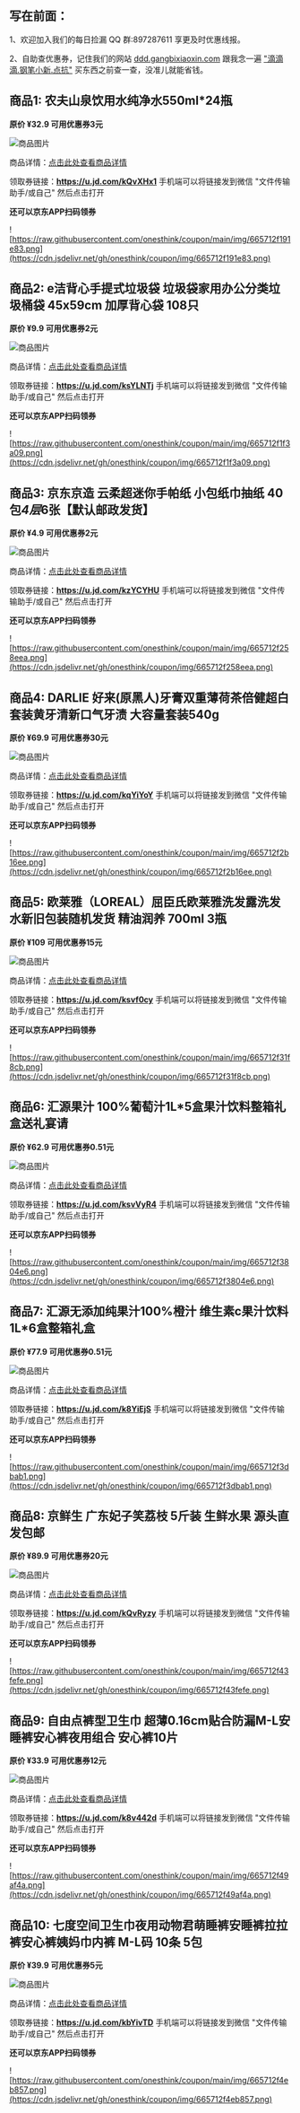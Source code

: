 ## 写在前面：

1、欢迎加入我们的每日捡漏 QQ 群:897287611 享更及时优惠线报。

2、自助查优惠券，记住我们的网站 [ddd.gangbixiaoxin.com](https://ddd.gangbixiaoxin.com) 跟我念一遍 ["滴滴滴.钢笔小新.点抗"](https://ddd.gangbixiaoxin.com) 买东西之前查一查，没准儿就能省钱。

## 商品1: 农夫山泉饮用水纯净水550ml*24瓶

**原价 ¥32.9 可用优惠券3元**

![商品图片](http://img14.360buyimg.com/n1/jfs/t1/246173/3/8088/94653/6631c8d6F5f50a9e7/6dbeb7dc69d04552.jpg)

商品详情：[点击此处查看商品详情](https://union-click.jd.com/jdc?e=1003156031&amp;p=JF8BARUJK1olXwMEXFlbCE8QAl8IGloUVQAEU11YAE0nRzBQRQQlBENHFRxWFlVPRjtUBABAQlRcCEBdCUoWC2kOHFgQVQAdDRsBVXtHfzlvaVl1DWVyUzcrfjNOeGdReFJ1UQoyVW5eCUsQCmkPHVIQbQdSVQ5cWEpHAl8IG2tXM1lVFh4PQ3sWM28OG1wdVAUHXF1eCkInA2cPK4y45dOI5YvVsZ-Ji7ixvI6c4dKc3G5tOEgnA24JGVsRWgcAVG5tCHsUMzFmGggdXQYDXVgzVQ1UQG9VUg17WgMFU15cDkMnAW4JGVklbTZCVAckbTd-XzFcThNADWUBKVotT05KcGhmHBtTVGZiFRcpCSJseDxoXzsVbQYy)

领取券链接：**https://u.jd.com/kQvXHx1** 手机端可以将链接发到微信 "文件传输助手/或自己" 然后点击打开

**还可以京东APP扫码领券**

![https://raw.githubusercontent.com/onesthink/coupon/main/img/665712f191e83.png](https://cdn.jsdelivr.net/gh/onesthink/coupon/img/665712f191e83.png)

## 商品2: e洁背心手提式垃圾袋 垃圾袋家用办公分类垃圾桶袋 45x59cm 加厚背心袋 108只

**原价 ¥9.9 可用优惠券2元**

![商品图片](http://img14.360buyimg.com/n1/jfs/t1/224892/13/5461/75092/656700a3F7bbe1cac/47b101cd7dffc3e4.jpg)

商品详情：[点击此处查看商品详情](https://union-click.jd.com/jdc?e=1003156031&amp;p=JF8BARkJK1olXwMLV1dZCU8RBl8IGloWWg4DXVZVDEoTB19MRANLAjZbERscSkAJHTdNTwcKBlMdBgABFksWAmwPE1ocVQ4GVVpZFxJSXzI4STxRWUcGKxk4fgNgeAdwTCYXOnV_AlJROEonAG4IHFITWgALUW5cWEpHAj8JS1olXQYyFTBdCEgVBGo4GmsVWwYFXFdeDUMSC2sLK1sdWjbV-eaIgvrCi9bchdPC5KHX3eKJlsMnM18LK1sUXAQCUFlcCksnM284GGtLMwdRXF5fC04WbTJOWBgVAwdEOllYDEwUBmcPK1kUXAQAZG5tbjBBXglSXg9iJkAKISJZfAN2e2lpRhpqMwRyNgYlYDYeVzNQayhWCnRaDG5dOA)

领取券链接：**https://u.jd.com/ksYLNTj** 手机端可以将链接发到微信 "文件传输助手/或自己" 然后点击打开

**还可以京东APP扫码领券**

![https://raw.githubusercontent.com/onesthink/coupon/main/img/665712f1f3a09.png](https://cdn.jsdelivr.net/gh/onesthink/coupon/img/665712f1f3a09.png)

## 商品3: 京东京造 云柔超迷你手帕纸 小包纸巾抽纸 40包*4层*6张【默认邮政发货】

**原价 ¥4.9 可用优惠券2元**

![商品图片](http://img14.360buyimg.com/n1/jfs/t1/167868/18/42523/176491/6654a0a0Fc7ed72dd/41706a3c8155b7e4.jpg)

商品详情：[点击此处查看商品详情](https://union-click.jd.com/jdc?e=1003156031&amp;p=JF8BARkJK1olXwMLVlxeDkgSBF8IGloUWAYCUllcDUgnRzBQRQQlBENHFRxWFlVPRjtUBABAQlRcCEBdCUoWBm8IHVwUWAUdDRsBVXt8X2xraVpzDWZdFD8cEj8NATpTbFJ1UQoyVW5eCUsQCmkPHVIQbQdSVQ5cWEpHAl8IG2tDMwYDVV9cAEwQAmw4GmsVWwYFXFdeDUMRCmgBK1sdWjbV-eaIgvrCi9bchdPC5KHX3eKJlsMnM18LK1sUXAQCUFlcCksnM284GGtLMwdRUlxdDUwWbTJOWBgVHQ5KOllfD08eAmkIK1kUXAQAZG5tDh4XV2xqbSITJHZFKyQubk1DRRhrbg9WMwRFBzs8Vi8QWxtjHhlJCXRHEG5dOA)

领取券链接：**https://u.jd.com/kzYCYHU** 手机端可以将链接发到微信 "文件传输助手/或自己" 然后点击打开

**还可以京东APP扫码领券**

![https://raw.githubusercontent.com/onesthink/coupon/main/img/665712f258eea.png](https://cdn.jsdelivr.net/gh/onesthink/coupon/img/665712f258eea.png)

## 商品4: DARLIE 好来(原黑人)牙膏双重薄荷茶倍健超白套装黄牙清新口气牙渍 大容量套装540g

**原价 ¥69.9 可用优惠券30元**

![商品图片](http://img14.360buyimg.com/n1/jfs/t1/158268/24/46453/212532/6653d4d7Fe5deef2f/1fc47ff5257e8fe2.jpg)

商品详情：[点击此处查看商品详情](https://union-click.jd.com/jdc?e=1003156031&amp;p=JF8BARkJK1olXwMLVVdUAU0XBl8IGloRWwALV15bCUwRBV9MRANLAjZbERscSkAJHTdNTwcKBlMdBgABFksWAmsOHVIWXQADU1hbFxJSXzI4WQAUWFxnEAM_fAN0BGtjaRJVJENhElJROEonAG4IHFITWgALUW5cWEpHAj8JS1olXQYyFTBbD08TAW84GmsVWwYFXFdeDEoXBmgNK1sdWjbV-eaIgvrCi9bchdPC5KHX3eKJlsMnM18LK1sUXAQCUFlcCksnM284GGtLMwdRUl1fCh8XbTJOWBgVGAZGOllYDksQBWYBK1kUXAQAZG5tewlUaDB4exNDJVMGHzY6Sx8SXmdfHllLMwR3Iw4ib0xwUxdTUjBtOgQDEG5dOA)

领取券链接：**https://u.jd.com/kqYiYoY** 手机端可以将链接发到微信 "文件传输助手/或自己" 然后点击打开

**还可以京东APP扫码领券**

![https://raw.githubusercontent.com/onesthink/coupon/main/img/665712f2b16ee.png](https://cdn.jsdelivr.net/gh/onesthink/coupon/img/665712f2b16ee.png)

## 商品5: 欧莱雅（LOREAL）屈臣氏欧莱雅洗发露洗发水新旧包装随机发货 精油润养 700ml 3瓶

**原价 ¥109 可用优惠券15元**

![商品图片](http://img14.360buyimg.com/n1/jfs/t1/89119/37/32447/82054/6364da98Ef8015c76/f634ee4e298c72eb.jpg)

商品详情：[点击此处查看商品详情](https://union-click.jd.com/jdc?e=1003156031&amp;p=JF8BARIJK1olXwMEXFlUDE4XBl8NE1IRVQMCVllfDXtTXDdWRGtMGENDFlVDFhNSVzMXQA4KD1heSltVAU8fBm8KHFkQQl9HCANtAFFfBmsNci1wPlJqMFcVfh9gRStpTVcZbQcyV19dD0IRBGkBHmsUDQdSVQ5cWEonA284WjUQXwECUW5cOEsRA2gAElgRXAQHVlptCEMQM7ilo46f7NOK7YrDgJyupLqBp4-L1TYyZF1tCEoWAW8MHFoXXTYyVG5eOBV5AjwOGVsQWgdsCRgeS0tTWTJmHFkSWQ8GXVhtCkoWAW04K2tHPkZBXSQDaDBOfWl8aAVRBkYEH1peah95AW0Pf118H1FqMFxfQyJvQD0AK1sl)

领取券链接：**https://u.jd.com/ksvf0cy** 手机端可以将链接发到微信 "文件传输助手/或自己" 然后点击打开

**还可以京东APP扫码领券**

![https://raw.githubusercontent.com/onesthink/coupon/main/img/665712f31f8cb.png](https://cdn.jsdelivr.net/gh/onesthink/coupon/img/665712f31f8cb.png)

## 商品6: 汇源果汁 100%葡萄汁1L*5盒果汁饮料整箱礼盒送礼宴请

**原价 ¥62.9 可用优惠券0.51元**

![商品图片](http://img14.360buyimg.com/n1/jfs/t1/219522/26/29340/92347/64a510ebF28d177c0/4682000da631e9c7.jpg)

商品详情：[点击此处查看商品详情](https://union-click.jd.com/jdc?e=1003156031&amp;p=JF8BARAJK1olXwMLV1pcC0oXAF8KEl4UXgQCZBoCUBVIMzZNXhpXVhgcDBsJVFRMVnBaRQcLXw8HVV1fCFRORjNVKyN3CBx8AhwUai0UBDEBSCRPGQ9QLhhRBHsWM2wJG1wcWwEEXVttCRsWU25YGgsUbQYCZBwzUQ9PSytYRFkXVA8yVW5dDksQC2YLH1oQWwECZF5VD3vArtfdkerA1b_WytaKsezCitPchdMlbTYBZF5cCUkXB2gJGVslbQYyV24DZkpEBWwMHV9BM1tEFx1dTxZHbWgNHVgTWAULZFxcCUkVM184RwtUK1EDEykKdD1qCxBfexheGQdGXSoEZklKSB0LbycVK197LQJaWAhPX18IKw)

领取券链接：**https://u.jd.com/ksvVyR4** 手机端可以将链接发到微信 "文件传输助手/或自己" 然后点击打开

**还可以京东APP扫码领券**

![https://raw.githubusercontent.com/onesthink/coupon/main/img/665712f3804e6.png](https://cdn.jsdelivr.net/gh/onesthink/coupon/img/665712f3804e6.png)

## 商品7: 汇源无添加纯果汁100%橙汁 维生素c果汁饮料1L*6盒整箱礼盒

**原价 ¥77.9 可用优惠券0.51元**

![商品图片](http://img14.360buyimg.com/n1/jfs/t1/104175/38/27665/103129/64a50fa8F808b7595/34184e52c59a9a84.jpg)

商品详情：[点击此处查看商品详情](https://union-click.jd.com/jdc?e=1003156031&amp;p=JF8BAQ4JK1olXwMLV1pcC0oXAF8BH18SWw8yEAEFVhQnWipNWhkeQxhaEQoBFxBCHD1WR0UcWQIFUldCUQ5LXl92WQFjNWNAEz0bTAlpcRVQfhNIInZiWFJtCXsUAm8PEl0SWw8HZF8NCRsWU25YGmsVXTZAOgcZUANTUzAKGVIcbQcyVFhdD0MeAGsJHFsTWjYCXFlt3-av1uW5ztOsiZiKg-f63cKr1_GAK2slXjYCVV9fCE8QAm0IK2sVbQUyCjBcW0wSCm8IGTVIG0VBVBgDUiUQAWYMHVIWXjYAVV9fCnsnMztffQtILgZaIQQ_aU0WWDdUWF9QG19RFzBfSRt_ailVbhNVOGNWESQFfSgnA18)

领取券链接：**https://u.jd.com/k8YiEjS** 手机端可以将链接发到微信 "文件传输助手/或自己" 然后点击打开

**还可以京东APP扫码领券**

![https://raw.githubusercontent.com/onesthink/coupon/main/img/665712f3dbab1.png](https://cdn.jsdelivr.net/gh/onesthink/coupon/img/665712f3dbab1.png)

## 商品8: 京鲜生 广东妃子笑荔枝 5斤装 生鲜水果 源头直发包邮

**原价 ¥89.9 可用优惠券20元**

![商品图片](http://img14.360buyimg.com/n1/jfs/t1/132951/38/44552/279420/663d7639Fdea9dd74/3c18c32e935e86e9.jpg)

商品详情：[点击此处查看商品详情](https://union-click.jd.com/jdc?e=1003156031&amp;p=JF8BARUJK1olXwMAUltdCEMVAV8IGloUXgMDVVxbAUMnRzBQRQQlBENHFRxWFlVPRjtUBABAQlRcCEBdCUoWAGoJGlkTVA4dDRsBVXtHZT0BTFJpXGV4KiddUzBJcDkMQwJlUQoyVW5eCUsQCmkPHVIQbQdSVQ5cWEpHAl8IG2tXM0RbFhUcSnsWM28OG1wdVAUGVVdcDkMnA2cPK4y45dOI5YvVsZ-Ji7ixvI6c4dKc3G5tOEgnA24JGVsRWgcAVG5tCHsUMzFmGggTXgYGU18zVQ1UQG9AHw57WgMEU15VD0onAW4JGVklbTZBCDxabjhTAxNTZlNwXnt0EFciQB53cz9mGQVUKEVmPRUbdyNtVCRsRwBjbQYy)

领取券链接：**https://u.jd.com/kQvRyzy** 手机端可以将链接发到微信 "文件传输助手/或自己" 然后点击打开

**还可以京东APP扫码领券**

![https://raw.githubusercontent.com/onesthink/coupon/main/img/665712f43fefe.png](https://cdn.jsdelivr.net/gh/onesthink/coupon/img/665712f43fefe.png)

## 商品9: 自由点裤型卫生巾 超薄0.16cm贴合防漏M-L安睡裤安心裤夜用组合 安心裤10片

**原价 ¥33.9 可用优惠券12元**

![商品图片](http://img14.360buyimg.com/n1/jfs/t1/188686/30/37465/123570/650406ffFecaa02d0/a4f7e1934e3ade46.jpg)

商品详情：[点击此处查看商品详情](https://union-click.jd.com/jdc?e=1003156031&amp;p=JF8BARgJK1olXwMLVVtbDkwWB18IGloSXgIKXVhVDk0TAV9MRANLAjZbERscSkAJHTdNTwcKBlMdBgABFksWAmgLH1McWw4EUlpfFxJSXzI4egtzFkFREw44YEx-aA1oGCZVI1ocJFJROEonAG4IHFITWgALUW5cWEpHAj8JS1olXQYyFTBZDUkQBF8JK1sTXQEKXV1ZCEoWA2g4G1MSbdGv7IvXuZ6furuWk4ys-tOL6IrDgHsnM2w4G1oUXwYGU19fCHsnA18LKwV7XFUEXF0IWEx5XilLWFteAg9sU1tbCEofCmk4GVoUXwQyZG47cx1KZTVNTyxuGw5XMicJXipBAxxBaTh7X3ZgDCY1dUJDXzcARhNHP31aZF5t)

领取券链接：**https://u.jd.com/k8v442d** 手机端可以将链接发到微信 "文件传输助手/或自己" 然后点击打开

**还可以京东APP扫码领券**

![https://raw.githubusercontent.com/onesthink/coupon/main/img/665712f49af4a.png](https://cdn.jsdelivr.net/gh/onesthink/coupon/img/665712f49af4a.png)

## 商品10: 七度空间卫生巾夜用动物君萌睡裤安睡裤拉拉裤安心裤姨妈巾内裤 M-L码 10条 5包

**原价 ¥39.9 可用优惠券5元**

![商品图片](http://img14.360buyimg.com/n1/jfs/t1/101607/15/44216/157087/664c0f9dFd94ce0de/379cf4db4396aa1f.jpg)

商品详情：[点击此处查看商品详情](https://union-click.jd.com/jdc?e=1003156031&amp;p=JF8BARsJK1olXwMEXVxfCUsWCl8IGlocWg8AUV5dCEgSBl9MRANLAjZbERscSkAJHTdNTwcKBlMdBgABFksWAmYPElkQXQYCV1tYFxJSXzI4cy0SIQUHKl09Wg9vezUPY0VKGVoKJFJROEonAG4IHFITWgALUW5cWEpHAj8JS1olXQYyFTBdCU4UAmwPHGsUbQYEVFlVAUgTA20MGVklXQ4FZInwsJ6dsrqAoo-L1dG784vUtJ-Ji184K1glXQcDVl5ZD0oVA184G2sWbVhsVQ1VCEgfBWhmRh1WHgUBBhgzD04TBGgOGFslXwcDVlxtOHsfRSh8fChdNWAHXSwdbD1KdRJxWg5gJ2JsVjY5Czl2Ww5VYQluHVZ7Flo0OEsn)

领取券链接：**https://u.jd.com/kbYivTD** 手机端可以将链接发到微信 "文件传输助手/或自己" 然后点击打开

**还可以京东APP扫码领券**

![https://raw.githubusercontent.com/onesthink/coupon/main/img/665712f4eb857.png](https://cdn.jsdelivr.net/gh/onesthink/coupon/img/665712f4eb857.png)


